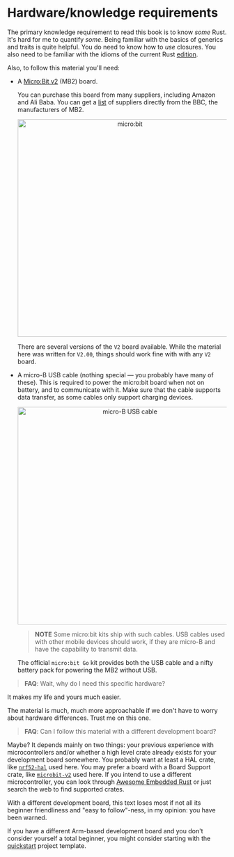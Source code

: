 # Hardware/knowledge requirements

The primary knowledge requirement to read this book is to know *some* Rust. It's hard for me to
quantify *some*. Being familiar with the basics of generics and traits is quite helpful. You do need
to know how to *use* closures. You also need to be familiar with the idioms of the current Rust
[edition].

[edition]: https://rust-lang-nursery.github.io/edition-guide/

Also, to follow this material you'll need:

- A [Micro:Bit v2] (MB2) board.

  [micro:bit v2]: https://tech.microbit.org/hardware/

  You can purchase this board from many suppliers, including
  Amazon and Ali Baba. You can get a [list][0] of suppliers
  directly from the BBC, the manufacturers of MB2.

  [0]: https://microbit.org/buy/

  <p align="center">
  <img title="micro:bit" src="../assets/microbit-v2.jpg" width="500" />
  </p>

  There are several versions of the `V2` board
  available. While the material here was written for `V2.00`,
  things should work fine with with any `V2` board.

- A micro-B USB cable (nothing special — you probably have many of these). This is required
  to power the micro:bit board when not on battery, and to communicate with it.  Make sure
  that the cable supports data transfer, as some cables only support charging devices.

  <p align="center">
  <img title="micro-B USB cable" src="../assets/usb-cable.jpg" width="500" />
  </p>

  > **NOTE** Some micro:bit kits ship with such cables.  USB cables used with other mobile
  > devices should work, if they are micro-B and have the capability to transmit data.

  The official `micro:bit Go` kit provides both the USB cable and a nifty battery pack for powering
  the MB2 without USB.

> **FAQ**: Wait, why do I need this specific hardware?

It makes my life and yours much easier.

The material is much, much more approachable if we don't have to worry about hardware differences.
Trust me on this one.

> **FAQ**: Can I follow this material with a different development board?

Maybe? It depends mainly on two things: your previous experience with microcontrollers and/or
whether a high level crate already exists for your development board somewhere. You probably want at
least a HAL crate, like [`nrf52-hal`] used here.  You may prefer a board with a Board Support crate,
like [`microbit-v2`] used here.  If you intend to use a different microcontroller, you can look
through [Awesome Embedded Rust] or just search the web to find supported crates.

[`nrf52-hal`]: https://docs.rs/nrf52-hal
[`microbit-v2`]: https://github.com/nrf-rs/microbit/tree/main/microbit-v2
[Awesome Embedded Rust]: https://github.com/rust-embedded/awesome-embedded-rust

With a different development board, this text loses most if not all its beginner friendliness and
"easy to follow"-ness, in my opinion: you have been warned.

If you have a different Arm-based development board and you don't consider yourself a total
beginner, you might consider starting with the [quickstart] project template.

[quickstart]: https://rust-embedded.github.io/cortex-m-quickstart/cortex_m_quickstart/

